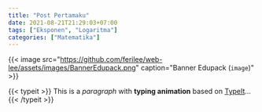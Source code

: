 ```yaml
---
title: "Post Pertamaku"
date: 2021-08-21T21:29:03+07:00
tags: ["Eksponen", "Logaritma"]
categories: ["Matematika"]
---
```

{{< image src="https://github.com/ferilee/web-lee/assets/images/BannerEdupack.png" caption="Banner Edupack (`image`)" >}}

{{< typeit >}}
This is a *paragraph* with **typing animation** based on [TypeIt](https://typeitjs.com/)...
{{< /typeit >}}
